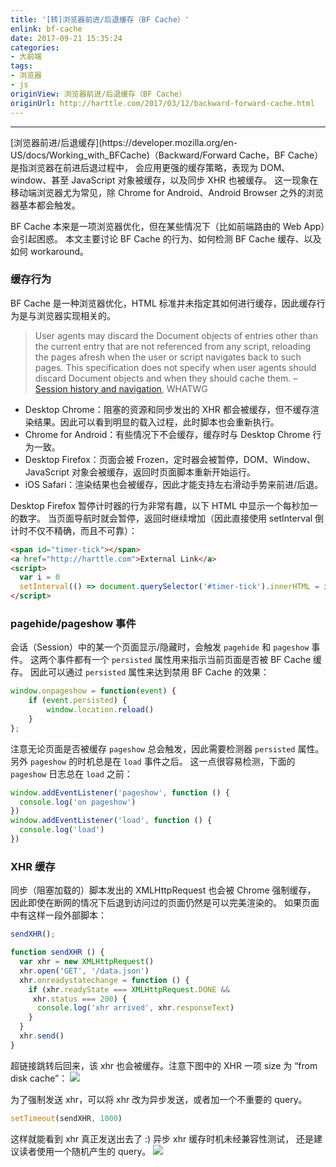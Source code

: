 ```yaml
---
title: '[转]浏览器前进/后退缓存（BF Cache）'
enlink: bf-cache
date: 2017-09-21 15:35:24
categories:
- 大前端
tags:
- 浏览器
- js
originView: 浏览器前进/后退缓存（BF Cache）
originUrl: http://harttle.com/2017/03/12/backward-forward-cache.html
---
```

<hr>
[浏览器前进/后退缓存](https://developer.mozilla.org/en-US/docs/Working_with_BFCache)（Backward/Forward Cache，BF Cache）是指浏览器在前进后退过程中， 会应用更强的缓存策略，表现为 DOM、window、甚至 JavaScript 对象被缓存，以及同步 XHR 也被缓存。 这一现象在移动端浏览器尤为常见，除 Chrome for Android、Android Browser 之外的浏览器基本都会触发。

BF Cache 本来是一项浏览器优化，但在某些情况下（比如前端路由的 Web App）会引起困惑。 本文主要讨论 BF Cache 的行为、如何检测 BF Cache 缓存、以及如何 workaround。

### 缓存行为
BF Cache 是一种浏览器优化，HTML 标准并未指定其如何进行缓存，因此缓存行为是与浏览器实现相关的。

>User agents may discard the Document objects of entries other than the current entry that are not referenced from any script, reloading the pages afresh when the user or script navigates back to such pages. This specification does not specify when user agents should discard Document objects and when they should cache them. – [Session history and navigation](https://html.spec.whatwg.org/multipage/browsers.html#history), WHATWG

- Desktop Chrome：阻塞的资源和同步发出的 XHR 都会被缓存，但不缓存渲染结果。因此可以看到明显的载入过程，此时脚本也会重新执行。
- Chrome for Android：有些情况下不会缓存，缓存时与 Desktop Chrome 行为一致。
- Desktop Firefox：页面会被 Frozen，定时器会被暂停，DOM、Window、JavaScript 对象会被缓存，返回时页面脚本重新开始运行。
- iOS Safari：渲染结果也会被缓存，因此才能支持左右滑动手势来前进/后退。

Desktop Firefox 暂停计时器的行为非常有趣，以下 HTML 中显示一个每秒加一的数字。 当页面导航时就会暂停，返回时继续增加（因此直接使用 setInterval 倒计时不仅不精确，而且不可靠）：
```html
<span id="timer-tick"></span>
<a href="http://harttle.com">External Link</a>
<script>
  var i = 0
  setInterval(() => document.querySelector('#timer-tick').innerHTML = i++, 1000)
</script>
```

### pagehide/pageshow 事件
会话（Session）中的某一个页面显示/隐藏时，会触发 `pagehide` 和 `pageshow` 事件。 这两个事件都有一个 `persisted` 属性用来指示当前页面是否被 BF Cache 缓存。 因此可以通过 `persisted` 属性来达到禁用 BF Cache 的效果：
```javascript
window.onpageshow = function(event) {
    if (event.persisted) {
        window.location.reload()
    }
};
```
注意无论页面是否被缓存 `pageshow` 总会触发，因此需要检测器 `persisted` 属性。 另外 `pageshow` 的时机总是在 `load` 事件之后。 这一点很容易检测，下面的 `pageshow` 日志总在 `load` 之前：
```javascript
window.addEventListener('pageshow', function () {
  console.log('on pageshow')
})
window.addEventListener('load', function () {
  console.log('load')
})
```

### XHR 缓存
同步（阻塞加载的）脚本发出的 XMLHttpRequest 也会被 Chrome 强制缓存， 因此即使在断网的情况下后退到访问过的页面仍然是可以完美渲染的。 如果页面中有这样一段外部脚本：
```javascript
sendXHR();

function sendXHR () {
  var xhr = new XMLHttpRequest()
  xhr.open('GET', '/data.json')
  xhr.onreadystatechange = function () {
    if (xhr.readyState === XMLHttpRequest.DONE &&
     xhr.status === 200) {
      console.log('xhr arrived', xhr.responseText)
    }
  }
  xhr.send()
}
```
超链接跳转后回来，该 xhr 也会被缓存。注意下图中的 XHR 一项 size 为 “from disk cache”：
![](https://cdn.jsdelivr.net/gh/yelog/assets/images/FiUT28A3DCpwPiyvJpsvhkdFQai1.png)

为了强制发送 xhr，可以将 xhr 改为异步发送，或者加一个不重要的 query。
```javascript
setTimeout(sendXHR, 1000)
```
这样就能看到 xhr 真正发送出去了 :) 异步 xhr 缓存时机未经兼容性测试， 还是建议读者使用一个随机产生的 query。
![](https://cdn.jsdelivr.net/gh/yelog/assets/images/FjwUrogpYSRjC5EGPGIH2x1t2Eff.png)
